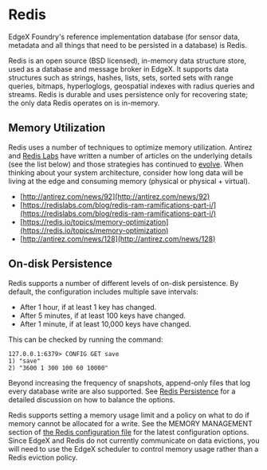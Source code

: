 # Redis

EdgeX Foundry's reference implementation database (for sensor data, metadata and all things that need to be persisted in a database) is Redis.

Redis is an open source (BSD licensed), in-memory data structure store, used as a database and message broker in EdgeX. It supports data structures such as strings, hashes, lists, sets, sorted sets with range queries, bitmaps, hyperloglogs, geospatial indexes with radius queries and streams. Redis is durable and uses persistence only for recovering state; the only data Redis operates on is in-memory.

## Memory Utilization

Redis uses a number of techniques to optimize memory utilization. Antirez and [Redis Labs](https://redislabs.com/) have written a number of articles on the underlying details (see the list below) and those strategies has continued to [evolve](http://antirez.com/news/128). When thinking about your system architecture, consider how long data will be living at the edge and consuming memory (physical or physical + virtual).

- [http://antirez.com/news/92](http://antirez.com/news/92)
- [https://redislabs.com/blog/redis-ram-ramifications-part-i/](https://redislabs.com/blog/redis-ram-ramifications-part-i/)
- [https://redis.io/topics/memory-optimization](https://redis.io/topics/memory-optimization)
- [http://antirez.com/news/128](http://antirez.com/news/128)

## On-disk Persistence

Redis supports a number of different levels of on-disk persistence. By default, the configuration includes multiple save intervals: 

- After 1 hour, if at least 1 key has changed.
- After 5 minutes, if at least 100 keys have changed.
- After 1 minute, if at least 10,000 keys have changed.

This can be checked by running the command:
```shell
127.0.0.1:6379> CONFIG GET save
1) "save"
2) "3600 1 300 100 60 10000"
```

Beyond increasing the frequency of snapshots, append-only files that log every database write are also supported. See [Redis Persistence](https://redis.io/topics/persistence) for a detailed discussion on how to balance the options.

Redis supports setting a memory usage limit and a policy on what to do if memory cannot be allocated for a write. See the MEMORY MANAGEMENT section of [the Redis configuration file](https://raw.githubusercontent.com/antirez/redis/7.0/redis.conf) for the latest configuration options. Since EdgeX and Redis do not currently communicate on data evictions, you will need to use the EdgeX scheduler to control memory usage rather than a Redis eviction policy.